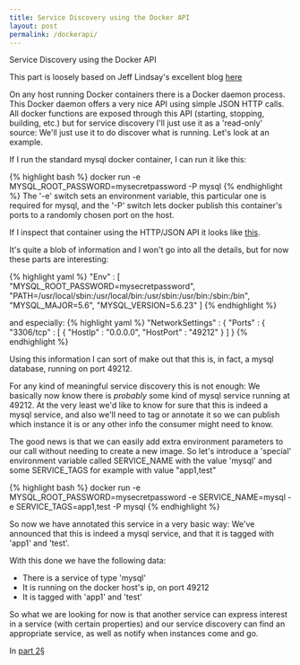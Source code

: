 ```yaml
---
title: Service Discovery using the Docker API
layout: post
permalink: /dockerapi/
---
```

Service Discovery using the Docker API

This part is loosely based on Jeff Lindsay's excellent blog [here](http://progrium.com/blog/2014/09/10/automatic-docker-service-announcement-with-registrator/)

On any host running Docker containers there is a Docker daemon process. This Docker daemon offers a very nice API using simple JSON HTTP calls. All docker functions are exposed through this API (starting, stopping, building, etc.) but for service discovery I'll just use it as a 'read-only' source: We'll just use it to do discover what is running. Let's look at an example.

If I run the standard mysql docker container, I can run it like this:

{% highlight bash %}
docker run -e MYSQL_ROOT_PASSWORD=mysecretpassword -P mysql
{% endhighlight %}
The '-e' switch sets an environment variable, this particular one is required for mysql, and the '-P' switch lets docker publish this container's ports to a randomly chosen port on the host.

If I inspect that container using the HTTP/JSON API it looks like [this](info_json).

It's quite a blob of information and I won't go into all the details, but for now these parts are interesting:

{% highlight yaml %}
"Env" : [ "MYSQL_ROOT_PASSWORD=mysecretpassword",
   "PATH=/usr/local/sbin:/usr/local/bin:/usr/sbin:/usr/bin:/sbin:/bin",
   "MYSQL_MAJOR=5.6",
   "MYSQL_VERSION=5.6.23"
]
{% endhighlight %}

and especially:
{% highlight yaml %}
  "NetworkSettings" : {
    "Ports" : {
      "3306/tcp" : [ {
        "HostIp" : "0.0.0.0",
        "HostPort" : "49212"
      } ]
    }
{% endhighlight %}

Using this information I can sort of make out that this is, in fact, a mysql database, running on port 49212. 

For any kind of meaningful service discovery this is not enough: We basically now know there is *probably* some kind of mysql service running at 49212. At the very least we'd like to know for sure that this is indeed a mysql service, and also we'll need to tag or annotate it so we can publish which instance it is or any other info the consumer might need to know.

The good news is that we can easily add extra environment parameters to our call without needing to create a new image. So let's introduce a 'special' environment variable called SERVICE_NAME with the value 'mysql' and some SERVICE_TAGS for example with value "app1,test"

{% highlight bash %}
docker run -e MYSQL_ROOT_PASSWORD=mysecretpassword -e SERVICE_NAME=mysql -e SERVICE_TAGS=app1,test -P mysql
{% endhighlight %}

So now we have annotated this service in a very basic way: We've announced that this is indeed a mysql service, and that it is tagged with 'app1' and 'test'.

With this done we have the following data:
 - There is a service of type 'mysql'
 - It is running on the docker host's ip, on port 49212
 - It is tagged with 'app1' and 'test'

So what we are looking for now is that another service can express interest in a service (with certain properties) and our service discovery can find an appropriate service, as well as notify when instances come and go.

In [part 2](osgi)§ 
